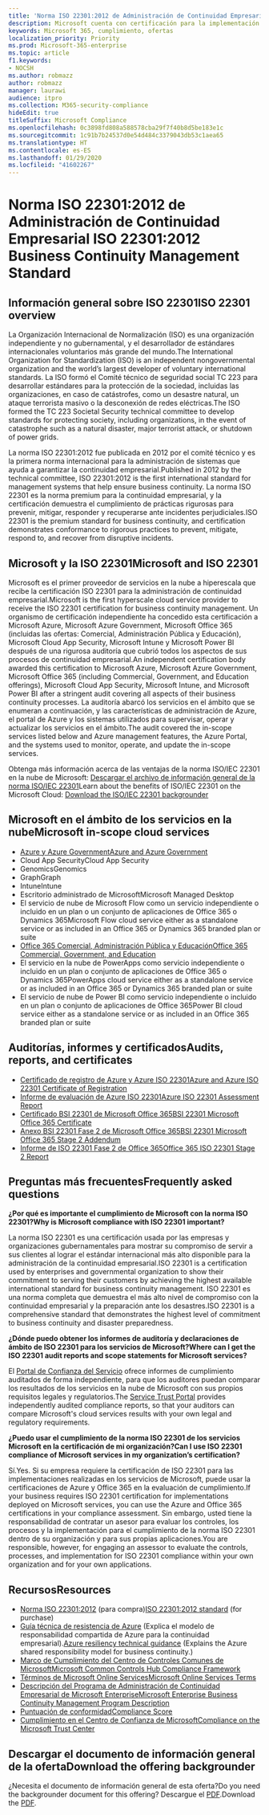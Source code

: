 ```yaml
---
title: 'Norma ISO 22301:2012 de Administración de Continuidad Empresarial '
description: Microsoft cuenta con certificación para la implementación de estas normas de administración de la continuidad empresarial.
keywords: Microsoft 365, cumplimiento, ofertas
localization_priority: Priority
ms.prod: Microsoft-365-enterprise
ms.topic: article
f1.keywords:
- NOCSH
ms.author: robmazz
author: robmazz
manager: laurawi
audience: itpro
ms.collection: M365-security-compliance
hideEdit: true
titleSuffix: Microsoft Compliance
ms.openlocfilehash: 0c3898fd808a588578cba29f7f40b8d5be183e1c
ms.sourcegitcommit: 1c91b7b24537d0e54d484c3379043db53c1aea65
ms.translationtype: HT
ms.contentlocale: es-ES
ms.lasthandoff: 01/29/2020
ms.locfileid: "41602267"
---
```

# <a name="iso-223012012-business-continuity-management-standard"></a><span data-ttu-id="98875-104">Norma ISO 22301:2012 de Administración de Continuidad Empresarial </span><span class="sxs-lookup"><span data-stu-id="98875-104">ISO 22301:2012 Business Continuity Management Standard</span></span>

## <a name="iso-22301-overview"></a><span data-ttu-id="98875-105">Información general sobre ISO 22301</span><span class="sxs-lookup"><span data-stu-id="98875-105">ISO 22301 overview</span></span>

<span data-ttu-id="98875-106">La Organización Internacional de Normalización (ISO) es una organización independiente y no gubernamental, y el desarrollador de estándares internacionales voluntarios más grande del mundo.</span><span class="sxs-lookup"><span data-stu-id="98875-106">The International Organization for Standardization (ISO) is an independent nongovernmental organization and the world’s largest developer of voluntary international standards.</span></span> <span data-ttu-id="98875-107">La ISO formó el Comité técnico de seguridad social TC 223 para desarrollar estándares para la protección de la sociedad, incluidas las organizaciones, en caso de catástrofes, como un desastre natural, un ataque terrorista masivo o la desconexión de redes eléctricas.</span><span class="sxs-lookup"><span data-stu-id="98875-107">The ISO formed the TC 223 Societal Security technical committee to develop standards for protecting society, including organizations, in the event of catastrophe such as a natural disaster, major terrorist attack, or shutdown of power grids.</span></span>

<span data-ttu-id="98875-108">La norma ISO 22301:2012 fue publicada en 2012 por el comité técnico y es la primera norma internacional para la administración de sistemas que ayuda a garantizar la continuidad empresarial.</span><span class="sxs-lookup"><span data-stu-id="98875-108">Published in 2012 by the technical committee, ISO 22301:2012 is the first international standard for management systems that help ensure business continuity.</span></span> <span data-ttu-id="98875-109">La norma ISO 22301 es la norma premium para la continuidad empresarial, y la certificación demuestra el cumplimiento de prácticas rigurosas para prevenir, mitigar, responder y recuperarse ante incidentes perjudiciales.</span><span class="sxs-lookup"><span data-stu-id="98875-109">ISO 22301 is the premium standard for business continuity, and certification demonstrates conformance to rigorous practices to prevent, mitigate, respond to, and recover from disruptive incidents.</span></span>

## <a name="microsoft-and-iso-22301"></a><span data-ttu-id="98875-110">Microsoft y la ISO 22301</span><span class="sxs-lookup"><span data-stu-id="98875-110">Microsoft and ISO 22301</span></span>

<span data-ttu-id="98875-111">Microsoft es el primer proveedor de servicios en la nube a hiperescala que recibe la certificación ISO 22301 para la administración de continuidad empresarial.</span><span class="sxs-lookup"><span data-stu-id="98875-111">Microsoft is the first hyperscale cloud service provider to receive the ISO 22301 certification for business continuity management.</span></span> <span data-ttu-id="98875-112">Un organismo de certificación independiente ha concedido esta certificación a Microsoft Azure, Microsoft Azure Government, Microsoft Office 365 (incluidas las ofertas: Comercial, Administración Pública y Educación), Microsoft Cloud App Security, Microsoft Intune y Microsoft Power BI después de una rigurosa auditoría que cubrió todos los aspectos de sus procesos de continuidad empresarial.</span><span class="sxs-lookup"><span data-stu-id="98875-112">An independent certification body awarded this certification to Microsoft Azure, Microsoft Azure Government, Microsoft Office 365 (including Commercial, Government, and Education offerings), Microsoft Cloud App Security, Microsoft Intune, and Microsoft Power BI after a stringent audit covering all aspects of their business continuity processes.</span></span> <span data-ttu-id="98875-113">La auditoría abarcó los servicios en el ámbito que se enumeran a continuación, y las características de administración de Azure, el portal de Azure y los sistemas utilizados para supervisar, operar y actualizar los servicios en el ámbito.</span><span class="sxs-lookup"><span data-stu-id="98875-113">The audit covered the in-scope services listed below and Azure management features, the Azure Portal, and the systems used to monitor, operate, and update the in-scope services.</span></span>

<span data-ttu-id="98875-114">Obtenga más información acerca de las ventajas de la norma ISO/IEC 22301 en la nube de Microsoft: [Descargar el archivo de información general de la norma ISO/IEC 22301](https://aka.ms/iso22301-backgrounder)</span><span class="sxs-lookup"><span data-stu-id="98875-114">Learn about the benefits of ISO/IEC 22301 on the Microsoft Cloud: [Download the ISO/IEC 22301 backgrounder](https://aka.ms/iso22301-backgrounder)</span></span>

## <a name="microsoft-in-scope-cloud-services"></a><span data-ttu-id="98875-115">Microsoft en el ámbito de los servicios en la nube</span><span class="sxs-lookup"><span data-stu-id="98875-115">Microsoft in-scope cloud services</span></span>

- [<span data-ttu-id="98875-116">Azure y Azure Government</span><span class="sxs-lookup"><span data-stu-id="98875-116">Azure and Azure Government</span></span>](https://aka.ms/AzureCompliance)
- <span data-ttu-id="98875-117">Cloud App Security</span><span class="sxs-lookup"><span data-stu-id="98875-117">Cloud App Security</span></span>
- <span data-ttu-id="98875-118">Genomics</span><span class="sxs-lookup"><span data-stu-id="98875-118">Genomics</span></span>
- <span data-ttu-id="98875-119">Graph</span><span class="sxs-lookup"><span data-stu-id="98875-119">Graph</span></span>
- <span data-ttu-id="98875-120">Intune</span><span class="sxs-lookup"><span data-stu-id="98875-120">Intune</span></span>
- <span data-ttu-id="98875-121">Escritorio administrado de Microsoft</span><span class="sxs-lookup"><span data-stu-id="98875-121">Microsoft Managed Desktop</span></span>
- <span data-ttu-id="98875-122">El servicio de nube de Microsoft Flow como un servicio independiente o incluido en un plan o un conjunto de aplicaciones de Office 365 o Dynamics 365</span><span class="sxs-lookup"><span data-stu-id="98875-122">Microsoft Flow cloud service either as a standalone service or as included in an Office 365 or Dynamics 365 branded plan or suite</span></span>
- [<span data-ttu-id="98875-123">Office 365 Comercial, Administración Pública y Educación</span><span class="sxs-lookup"><span data-stu-id="98875-123">Office 365 Commercial, Government, and Education</span></span>](https://go.microsoft.com/fwlink/p/?linkid=2077751)
- <span data-ttu-id="98875-124">El servicio en la nube de PowerApps como servicio independiente o incluido en un plan o conjunto de aplicaciones de Office 365 o Dynamics 365</span><span class="sxs-lookup"><span data-stu-id="98875-124">PowerApps cloud service either as a standalone service or as included in an Office 365 or Dynamics 365 branded plan or suite</span></span>
- <span data-ttu-id="98875-125">El servicio de nube de Power BI como servicio independiente o incluido en un plan o conjunto de aplicaciones de Office 365</span><span class="sxs-lookup"><span data-stu-id="98875-125">Power BI cloud service either as a standalone service or as included in an Office 365 branded plan or suite</span></span>

## <a name="audits-reports-and-certificates"></a><span data-ttu-id="98875-126">Auditorías, informes y certificados</span><span class="sxs-lookup"><span data-stu-id="98875-126">Audits, reports, and certificates</span></span>

- [<span data-ttu-id="98875-127">Certificado de registro de Azure y Azure ISO 22301</span><span class="sxs-lookup"><span data-stu-id="98875-127">Azure and Azure ISO 22301 Certificate of Registration</span></span>](https://go.microsoft.com/fwlink/p/?linkid=2099078)
- [<span data-ttu-id="98875-128">Informe de evaluación de Azure ISO 22301</span><span class="sxs-lookup"><span data-stu-id="98875-128">Azure ISO 22301 Assessment Report</span></span>](https://go.microsoft.com/fwlink/p/?linkid=2099079)
- [<span data-ttu-id="98875-129">Certificado BSI 22301 de Microsoft Office 365</span><span class="sxs-lookup"><span data-stu-id="98875-129">BSI 22301 Microsoft Office 365 Certificate</span></span>](https://go.microsoft.com/fwlink/p/?linkid=2092109)
- [<span data-ttu-id="98875-130">Anexo BSI 22301 Fase 2 de Microsoft Office 365</span><span class="sxs-lookup"><span data-stu-id="98875-130">BSI 22301 Microsoft Office 365 Stage 2 Addendum</span></span>](https://go.microsoft.com/fwlink/p/?linkid=2092209)
- [<span data-ttu-id="98875-131">Informe de ISO 22301 Fase 2 de Office 365</span><span class="sxs-lookup"><span data-stu-id="98875-131">Office 365 ISO 22301 Stage 2 Report</span></span>](https://go.microsoft.com/fwlink/p/?linkid=2092211)

## <a name="frequently-asked-questions"></a><span data-ttu-id="98875-132">Preguntas más frecuentes</span><span class="sxs-lookup"><span data-stu-id="98875-132">Frequently asked questions</span></span>

<span data-ttu-id="98875-133">**¿Por qué es importante el cumplimiento de Microsoft con la norma ISO 22301?**</span><span class="sxs-lookup"><span data-stu-id="98875-133">**Why is Microsoft compliance with ISO 22301 important?**</span></span>

<span data-ttu-id="98875-134">La norma ISO 22301 es una certificación usada por las empresas y organizaciones gubernamentales para mostrar su compromiso de servir a sus clientes al lograr el estándar internacional más alto disponible para la administración de la continuidad empresarial.</span><span class="sxs-lookup"><span data-stu-id="98875-134">ISO 22301 is a certification used by enterprises and governmental organization to show their commitment to serving their customers by achieving the highest available international standard for business continuity management.</span></span> <span data-ttu-id="98875-135">ISO 22301 es una norma completa que demuestra el más alto nivel de compromiso con la continuidad empresarial y la preparación ante los desastres.</span><span class="sxs-lookup"><span data-stu-id="98875-135">ISO 22301 is a comprehensive standard that demonstrates the highest level of commitment to business continuity and disaster preparedness.</span></span>

<span data-ttu-id="98875-136">**¿Dónde puedo obtener los informes de auditoría y declaraciones de ámbito de ISO 22301 para los servicios de Microsoft?**</span><span class="sxs-lookup"><span data-stu-id="98875-136">**Where can I get the ISO 22301 audit reports and scope statements for Microsoft services?**</span></span>

<span data-ttu-id="98875-137">El [Portal de Confianza del Servicio](https://aka.ms/stphelp) ofrece informes de cumplimiento auditados de forma independiente, para que los auditores puedan comparar los resultados de los servicios en la nube de Microsoft con sus propios requisitos legales y regulatorios.</span><span class="sxs-lookup"><span data-stu-id="98875-137">The [Service Trust Portal](https://aka.ms/stphelp) provides independently audited compliance reports, so that your auditors can compare Microsoft's cloud services results with your own legal and regulatory requirements.</span></span>

<span data-ttu-id="98875-138">**¿Puedo usar el cumplimiento de la norma ISO 22301 de los servicios Microsoft en la certificación de mi organización?**</span><span class="sxs-lookup"><span data-stu-id="98875-138">**Can I use ISO 22301 compliance of Microsoft services in my organization’s certification?**</span></span>

<span data-ttu-id="98875-139">Sí.</span><span class="sxs-lookup"><span data-stu-id="98875-139">Yes.</span></span> <span data-ttu-id="98875-140">Si su empresa requiere la certificación de ISO 22301 para las implementaciones realizadas en los servicios de Microsoft, puede usar la certificaciones de Azure y Office 365 en la evaluación de cumplimiento.</span><span class="sxs-lookup"><span data-stu-id="98875-140">If your business requires ISO 22301 certification for implementations deployed on Microsoft services, you can use the Azure and Office 365 certifications in your compliance assessment.</span></span> <span data-ttu-id="98875-141">Sin embargo, usted tiene la responsabilidad de contratar un asesor para evaluar los controles, los procesos y la implementación para el cumplimiento de la norma ISO 22301 dentro de su organización y para sus propias aplicaciones.</span><span class="sxs-lookup"><span data-stu-id="98875-141">You are responsible, however, for engaging an assessor to evaluate the controls, processes, and implementation for ISO 22301 compliance within your own organization and for your own applications.</span></span>

## <a name="resources"></a><span data-ttu-id="98875-142">Recursos</span><span class="sxs-lookup"><span data-stu-id="98875-142">Resources</span></span>

- <span data-ttu-id="98875-143">[Norma ISO 22301:2012](https://www.iso.org/iso/home/store/catalogue_tc/catalogue_detail.htm?csnumber=50038) (para compra)</span><span class="sxs-lookup"><span data-stu-id="98875-143">[ISO 22301:2012 standard](https://www.iso.org/iso/home/store/catalogue_tc/catalogue_detail.htm?csnumber=50038) (for purchase)</span></span>
- <span data-ttu-id="98875-144">[Guía técnica de resistencia de Azure](https://docs.microsoft.com/azure/architecture/framework/resiliency/overview) (Explica el modelo de responsabilidad compartida de Azure para la continuidad empresarial).</span><span class="sxs-lookup"><span data-stu-id="98875-144">[Azure resiliency technical guidance](https://docs.microsoft.com/azure/architecture/framework/resiliency/overview) (Explains the Azure shared responsibility model for business continuity.)</span></span>
- [<span data-ttu-id="98875-145">Marco de Cumplimiento del Centro de Controles Comunes de Microsoft</span><span class="sxs-lookup"><span data-stu-id="98875-145">Microsoft Common Controls Hub Compliance Framework</span></span>](https://www.microsoft.com/trustcenter/common-controls-hub)
- [<span data-ttu-id="98875-146">Términos de Microsoft Online Services</span><span class="sxs-lookup"><span data-stu-id="98875-146">Microsoft Online Services Terms</span></span>](https://aka.ms/Online-Services-Terms)
- [<span data-ttu-id="98875-147">Descripción del Programa de Administración de Continuidad Empresarial de Microsoft Enterprise</span><span class="sxs-lookup"><span data-stu-id="98875-147">Microsoft Enterprise Business Continuity Management Program Description</span></span>](https://go.microsoft.com/fwlink/p/?linkid=2092212)
- [<span data-ttu-id="98875-148">Puntuación de conformidad</span><span class="sxs-lookup"><span data-stu-id="98875-148">Compliance Score</span></span>](compliance-score.md)
- [<span data-ttu-id="98875-149">Cumplimiento en el Centro de Confianza de Microsoft</span><span class="sxs-lookup"><span data-stu-id="98875-149">Compliance on the Microsoft Trust Center</span></span>](https://www.microsoft.com/trust-center/compliance/compliance-overview)

## <a name="download-the-offering-backgrounder"></a><span data-ttu-id="98875-150">Descargar el documento de información general de la oferta</span><span class="sxs-lookup"><span data-stu-id="98875-150">Download the offering backgrounder</span></span>

<span data-ttu-id="98875-151">¿Necesita el documento de información general de esta oferta?</span><span class="sxs-lookup"><span data-stu-id="98875-151">Do you need the backgrounder document for this offering?</span></span> <span data-ttu-id="98875-152">Descargue el [PDF](https://download.microsoft.com/download/0/0/9/009B2F34-96F6-4D85-8BDC-238B91A2C6EE/ISO-22301-Compliance.pdf ).</span><span class="sxs-lookup"><span data-stu-id="98875-152">Download the [PDF](https://download.microsoft.com/download/0/0/9/009B2F34-96F6-4D85-8BDC-238B91A2C6EE/ISO-22301-Compliance.pdf ).</span></span>
